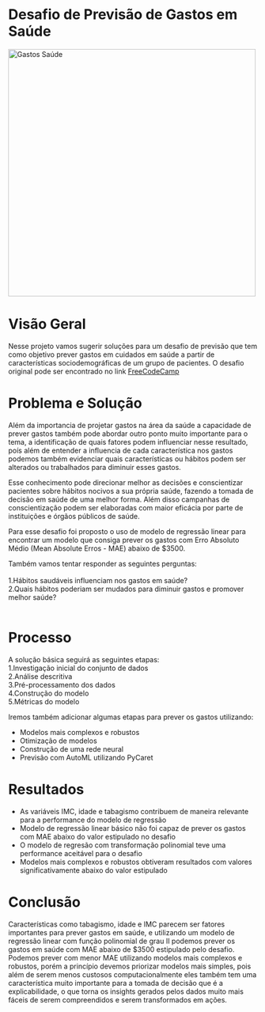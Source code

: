 # Desafio de Previsão de Gastos em Saúde
<img src="https://auxomedical.com/wp-content/uploads/2020/12/levo-health-why-is-healthcare-marketing-important-1-1200x801-1-1110x624.jpg" alt="Gastos Saúde" width="500" />

# Visão Geral
Nesse projeto vamos sugerir soluções para um desafio de previsão que tem como objetivo prever gastos em cuidados em saúde a partir de características sociodemográficas de um grupo de pacientes. O desafio original pode ser encontrado no link [FreeCodeCamp](https://www.freecodecamp.org/learn/machine-learning-with-python/machine-learning-with-python-projects/linear-regression-health-costs-calculator)

# Problema e Solução
Além da importancia de projetar gastos na área da saúde a capacidade de prever gastos também pode abordar outro ponto muito importante para o tema, a identificação de quais fatores podem influenciar nesse resultado, poís além de entender a influencia de cada característica nos gastos podemos também evidenciar quais características ou hábitos podem ser alterados ou trabalhados para diminuir esses gastos.

Esse conhecimento pode direcionar melhor as decisões e conscientizar pacientes sobre hábitos nocivos a sua própria saúde, fazendo a tomada de decisão em saúde de uma melhor forma. Além disso campanhas de conscientização podem ser elaboradas com maior eficácia por parte de instituições e órgãos públicos de saúde.

Para esse desafio foi proposto o uso de modelo de regressão linear para encontrar um modelo que consiga prever os gastos com Erro Absoluto Médio (Mean Absolute Erros - MAE) abaixo de $3500.

Também vamos tentar responder as seguintes perguntas:<br>
<br>
1.Hábitos saudáveis influenciam nos gastos em saúde?<br>
2.Quais hábitos poderiam ser mudados para diminuir gastos e promover melhor saúde?<br>
<br>

# Processo
A solução básica seguirá as seguintes etapas:<br>
1.Investigação inicial do conjunto de dados<br>
2.Análise descritiva<br>
3.Pré-processamento dos dados<br>
4.Construção do modelo<br>
5.Métricas do modelo<br>

Iremos também adicionar algumas etapas para prever os gastos utilizando:
- Modelos mais complexos e robustos<br>
- Otimização de modelos<br>
- Construção de uma rede neural<br>
- Previsão com AutoML utilizando PyCaret<br>

# Resultados
- As variáveis IMC, idade e tabagismo contribuem de maneira relevante para a performance do modelo de regressão
- Modelo de regressão linear básico não foi capaz de prever os gastos com MAE abaixo do valor estipulado no desafio
- O modelo de regresão com transformação polinomial teve uma performance aceitável para o desafio
- Modelos mais complexos e robustos obtiveram resultados com valores significativamente abaixo do valor estipulado

# Conclusão
Características como tabagismo, idade e IMC parecem ser fatores importantes para prever gastos em saúde, e utilizando um modelo de regressão linear com função polinomial de grau II podemos prever os gastos em saúde com MAE abaixo de $3500 estipulado pelo desafio. Podemos prever com menor MAE utilizando modelos mais complexos e robustos, porém a princípio devemos priorizar modelos mais simples, pois além de serem menos custosos computacionalmente eles também tem uma característica muito importante para a tomada de decisão que é a explicabilidade, o que torna os insights gerados pelos dados muito mais fáceis de serem compreendidos e serem transformados em ações.

